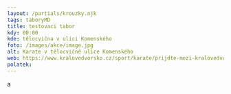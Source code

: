 ```yaml
---
layout: /partials/krouzky.njk
tags: taboryMD
title: testovaci tabor
kdy: 00:00
kde: tělocvična v ulici Komenského
foto: /images/akce/image.jpg
alt: Karate v tělocvičně ulice Komenského
web: https://www.kralovedvorsko.cz/sport/karate/prijdte-mezi-kralovedvorske-karatisty-nabor-3-rijna-2022.html?fbclid=IwAR1PMS1CsUtsYzQvqN_oJHzPXL0l9HmEFYTGLNyolrdQUvTIxTNL4T6Mty0
polatek:
---
```

a